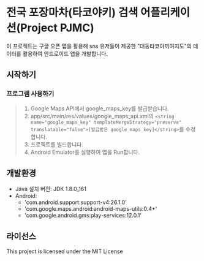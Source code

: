 # 전국 포장마차(타코야키) 검색 어플리케이션(Project PJMC)
이 프로젝트는 구글 오픈 맵을 활용해 sns 유저들이 제공한 "대동타코야끼여지도"의 데이터를 활용하여 안드로이드 앱을 개발합니다. 

## 시작하기
### 프로그램 사용하기
> 1. Google Maps API에서 google_maps_key를 발급받습니다.
> 2. app/src/main/res/values/google_maps_api.xml의 `<string name="google_maps_key" templateMergeStrategy="preserve" translatable="false">[발급받은 google_maps_key]</string>`를 수정합니다.
> 3. 프로젝트를 빌드합니다.
> 4. Android Emulator를 실행하여 앱을 Run합니다.

## 개발환경
- Java 설치 버전: JDK 1.8.0_161 
- Android: 
  - 'com.android.support:support-v4:26.1.0' 
  - 'com.google.maps.android:android-maps-utils:0.4+'
  - 'com.google.android.gms:play-services:12.0.1'
  
## 라이선스
This project is licensed under the MIT License
